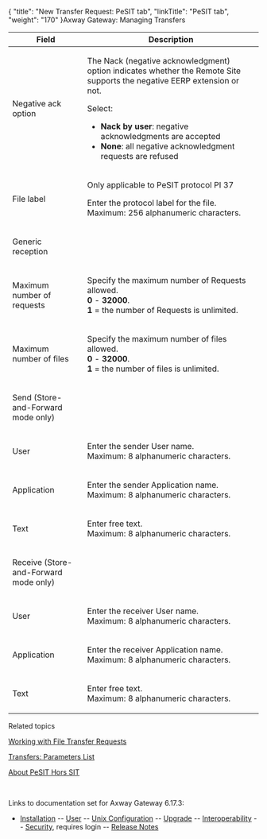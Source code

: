 {
    "title": "New Transfer Request: PeSIT tab",
    "linkTitle": "PeSIT tab",
    "weight": "170"
}<span class="mc-variable axway_variables.Component_Long_Name variable">Axway Gateway</span>: Managing Transfers

<table>
         
         
         
   
   <thead>
      <tr>
<th class="HeadE-Column1-Header1">Field         </th>
<th class="HeadD-Column1-Header1">Description         </th>
      </tr>
   </thead>
   <tbody>
      <tr>
         <td><p>Negative ack option</p>         </td>
         <td><p>The Nack (negative acknowledgment) option indicates whether the Remote Site supports the negative EERP extension or not.</p>
<p>Select:</p>
<ul>
<li><span style="font-weight: bold;">Nack by user</span>: negative acknowledgments are accepted</li>
<li><span style="font-weight: bold;">None</span>: all negative acknowledgment requests are refused</li>
</ul>         </td>
      </tr>
      <tr>
         <td><p>File label</p>         </td>
         <td><p>Only applicable to PeSIT protocol PI 37</p>
<p>Enter the protocol label for the file.<br />
Maximum: 256 alphanumeric characters.</p>         </td>
      </tr>
      <tr>
         <td><p>Generic reception</p>         </td>
      </tr>
      <tr>
         <td><p>Maximum number of requests</p>         </td>
         <td><p>Specify the maximum number of Requests allowed.<br />
<span style="font-weight: bold;">0</span> - <span style="font-weight: bold;">32000</span>.<br />
<span style="font-weight: bold;">1</span> = the number of Requests is unlimited.</p>         </td>
      </tr>
      <tr>
         <td><p>Maximum number of files</p>         </td>
         <td><p>Specify the maximum number of files allowed.<br />
<span style="font-weight: bold;">0</span> - <span style="font-weight: bold;">32000</span>.<br />
<span style="font-weight: bold;">1</span> = the number of files is unlimited.</p>         </td>
      </tr>
      <tr>
         <td><p>Send<span style="font-weight: normal;"> (Store-and-Forward mode only)</span></p>         </td>
      </tr>
      <tr>
         <td><p>User</p>         </td>
         <td><p>Enter the sender User name.<br />
Maximum: 8 alphanumeric characters.</p>         </td>
      </tr>
      <tr>
         <td><p>Application</p>         </td>
         <td><p>Enter the sender Application name.<br />
Maximum: 8 alphanumeric characters.</p>         </td>
      </tr>
      <tr>
         <td><p>Text</p>         </td>
         <td><p>Enter free text.<br />
Maximum: 8 alphanumeric characters.</p>         </td>
      </tr>
      <tr>
         <td><p>Receive<span style="font-weight: normal;"> (Store-and-Forward mode only)</span></p>         </td>
      </tr>
      <tr>
         <td><p>User</p>         </td>
         <td><p>Enter the receiver User name.<br />
Maximum: 8 alphanumeric characters.</p>         </td>
      </tr>
      <tr>
         <td><p>Application</p>         </td>
         <td><p>Enter the receiver Application name.<br />
Maximum: 8 alphanumeric characters.</p>         </td>
      </tr>
      <tr>
         <td><p>Text</p>         </td>
         <td><p>Enter free text.<br />
Maximum: 8 alphanumeric characters.</p>         </td>
      </tr>
   </tbody>
</table>

Related topics

[Working with File Transfer Requests](../)

[Transfers: Parameters List](../../working_with_transfers_cli/transfer_req_parameter_list)

[About PeSIT Hors SIT](../../../../protocols_about/pesit_about)

 

Links to documentation set for Axway Gateway <span class="mc-variable axway_variables.Release_Number variable">6.17.3</span>:

-   [Installation](#) -- [User](#) -- [Unix Configuration](#) -- [Upgrade](#) -- [Interoperability](#) -- [Security](#), requires login -- [Release Notes](#)
